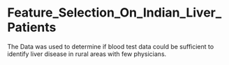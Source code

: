 # Feature_Selection_On_Indian_Liver_Patients
The Data was used to determine if blood test data could be sufficient to identify liver disease in rural areas with few physicians.
